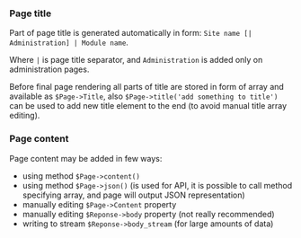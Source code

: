 ### Page title
Part of page title is generated automatically in form: `Site name [| Administration] | Module name`.

Where `|` is page title separator, and `Administration` is added only on administration pages.

Before final page rendering all parts of title are stored in form of array and available as `$Page->Title`, also `$Page->title('add something to title')` can be used to add new title element to the end (to avoid manual title array editing).

### Page content
Page content may be added in few ways:
* using method `$Page->content()`
* using method `$Page->json()` (is used for API, it is possible to call method specifying array, and page will output JSON representation)
* manually editing `$Page->Content` property
* manually editing `$Reponse->body` property (not really recommended)
* writing to stream `$Reponse->body_stream` (for large amounts of data)
